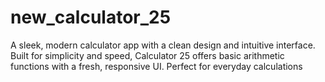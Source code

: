 # new_calculator_25
A sleek, modern calculator app with a clean design and intuitive interface. Built for simplicity and speed, Calculator 25 offers basic arithmetic functions with a fresh, responsive UI. Perfect for everyday calculations
